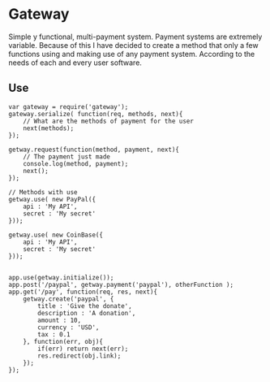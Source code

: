 # Gateway

Simple y functional, multi-payment system. Payment systems are extremely variable. Because of this I have decided to create a method that only a few functions using and making use of any payment system. According to the needs of each and every user software.


## Use

	var gateway = require('gateway');
	gateway.serialize( function(req, methods, next){
		// What are the methods of payment for the user
		next(methods);
	});

	getway.request(function(method, payment, next){
		// The payment just made
		console.log(method, payment);
		next();
	});

	// Methods with use
	getway.use( new PayPal({
		api : 'My API',
		secret : 'My secret'
	}));

	getway.use( new CoinBase({
		api : 'My API',
		secret : 'My secret'
	}));


	app.use(getway.initialize());
	app.post('/paypal', getway.payment('paypal'), otherFunction );
	app.get('/pay', function(req, res, next){
		getway.create('paypal', {
			title : 'Give the donate',
			description : 'A donation',
			amount : 10,
			currency : 'USD',
			tax : 0.1
		}, function(err, obj){
			if(err) return next(err);
			res.redirect(obj.link);
		});
	});

